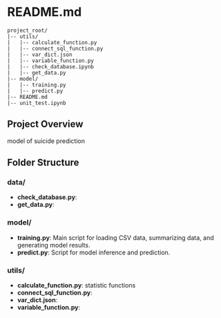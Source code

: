 # README.md

```
project_root/
|-- utils/
|   |-- calculate_function.py
|   |-- connect_sql_function.py
|   |-- var_dict.json
|   |-- variable_function.py
|   |-- check_database.ipynb
|   |-- get_data.py
|-- model/
|   |-- training.py
|   |-- predict.py
|-- README.md
|-- unit_test.ipynb
```

## Project Overview
model of suicide prediction 
## Folder Structure
### data/
- **check_database.py**: 
- **get_data.py**: 

### model/
- **training.py**: Main script for loading CSV data, summarizing data, and generating model results.
- **predict.py**: Script for model inference and prediction.

### utils/
- **calculate_function.py**: statistic functions
- **connect_sql_function.py**: 
- **var_dict.json**: 
- **variable_function.py**: 